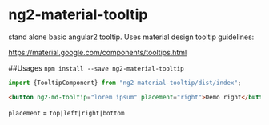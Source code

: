 # ng2-material-tooltip

stand alone basic angular2 tooltip. Uses material design tooltip guidelines:

https://material.google.com/components/tooltips.html

##Usages
`npm install --save ng2-material-tooltip`

```javascript
import {TooltipComponent} from "ng2-material-tooltip/dist/index";
```

```html
<button ng2-md-tooltip="lorem ipsum" placement="right">Demo right</button>
```

`placement` = `top|left|right|bottom`